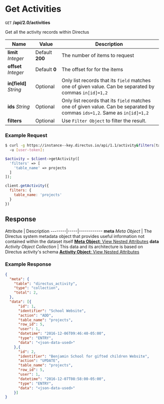 # Get Activities

<span class="request">`GET` **/api/2.0/activities**</span>

<span class="description">Get all the activity records within Directus</span>

<span class="arguments">Name</span> | Value | Description
--------------|--------------- | ----------------------
**limit** _Integer_  |  <span class="default">Default **200**</span>  |  The number of items to request
**offset**  _Integer_ |  <span class="default">Default **0**</span>  |  The offset for for the items
**in[field]**  _String_ | <span class="default">Optional</span> | Only list records that its `field` matches one of given value. Can be separated by commas `in[id]=1,2`
**ids** _String_  |  <span class="default">Optional</span>  |  Only list records that its `field` matches one of given value. Can be separated by commas `ids=1,2`. Same as `in[id]=1,2`
**filters** | <span class="default">Optional</span> | Use `Filter Object` to filter the result.

### Example Request

```bash
$ curl -g https://instance--key.directus.io/api/1.1/activity&filters[table_name]=projects \
  -u [user-token]:
```

```php
$activity = $client->getActivity([
  'filters' => [
    'table_name' => projects
  ]
]);
```

```javascript
client.getActivity({
  filters: {
    table_name: 'projects'
  }
})
```

## Response

<span class="attributes">Attribute</span> | Description
--------|-----|------------
**meta** _Meta Object_ | The Directus system metadata object that provides useful information not contained within the dataset itself [**Meta Object**: View Nested Attributes](/overview/objects-model.md#meta-object)
**data** _Activity Object Collection_ | <span class="custom">This data and its architecture is based on Directus activity's schema</span> [**Activity Object**: View Nested Attributes](/overview/objects-model.md#activity-object)

### Example Response

```json
{
  "meta": {
    "table": "directus_activity",
    "type": "collection",
    "total": 2,
  },
  "data": [{
      "id": 1,
      "identifier": "School Website",
      "action": "ADD",
      "table_name": "projects",
      "row_id": 5,
      "user": 1,
      "datetime": "2016-12-06T09:46:40-05:00",
      "type": "ENTRY",
      "data": "<json-data-used>"
    },{
      "id": 2,
      "identifier": "Benjamin School for gifted children Website",
      "action": "UPDATE",
      "table_name": "projects",
      "row_id": 5,
      "user": 1,
      "datetime": "2016-12-07T08:58:00-05:00",
      "type": "ENTRY",
      "data": "<json-data-used>"
    }]
}
```
